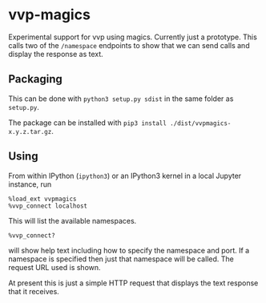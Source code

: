 # vvp-magics

Experimental support for vvp using magics.
Currently just a prototype.
This calls two of the `/namespace` endpoints
to show that we can send calls and display the response as text.

## Packaging

This can be done with
`python3 setup.py sdist`
in the same folder as `setup.py`.

The package can be installed with `pip3 install ./dist/vvpmagics-x.y.z.tar.gz`.


## Using

From within IPython (`ipython3`) or an IPython3 kernel in a local Jupyter instance,
run
```
%load_ext vvpmagics
%vvp_connect localhost
```
This will list the available namespaces.
```
%vvp_connect?
```
will show help text including how to specify the namespace and port.
If a namespace is specified then just that namespace will be called.
The request URL used is shown.

At present this is just a simple HTTP request that displays the text response that it receives.

